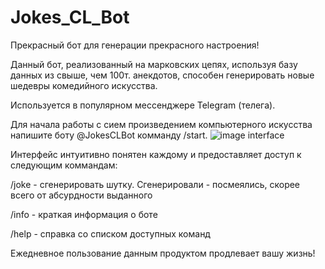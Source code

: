 # Jokes_CL_Bot

Прекрасный бот для генерации прекрасного настроения!

Данный бот, реализованный на марковских цепях, используя базу данных из свыше, чем 100т. анекдотов, способен генерировать новые шедевры комедийного искусства.

Используется в популярном мессенджере Telegram (телега).

Для начала работы с сием произведением компьютерного искусства напишите боту @JokesCLBot комманду /start.
![image interface](https://i.imgur.com/OZAUopP.png)

Интерфейс интуитивно понятен каждому и предоставляет доступ к следующим коммандам:

/joke - сгенерировать шутку. Сгенерировали - посмеялись, скорее всего от абсурдности выданного

/info - краткая информация о боте

/help - справка со списком доступных команд


Ежедневное пользование данным продуктом продлевает вашу жизнь!

